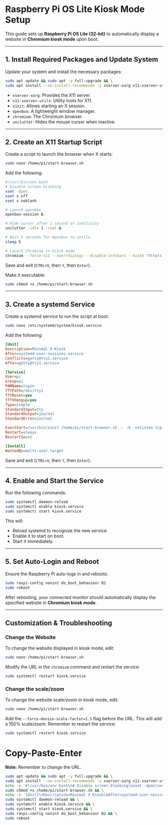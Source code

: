 # Raspberry Pi OS Lite Kiosk Mode Setup

This guide sets up **Raspberry Pi OS Lite (32-bit)** to automatically display a website in **Chromium kiosk mode** upon boot.

---

## **1. Install Required Packages and Update System**

Update your system and install the necessary packages:

```sh
sudo apt update && sudo apt -y full-upgrade && \
sudo apt install --no-install-recommends -y xserver-xorg x11-xserver-utils xinit openbox chromium unclutter
```

- `xserver-xorg`: Provides the X11 server.
- `x11-xserver-utils`: Utility tools for X11.
- `xinit`: Allows starting an X session.
- `openbox`: A lightweight window manager.
- `chromium`: The Chromium browser.
- `unclutter`: Hides the mouse cursor when inactive.

---

## **2. Create an X11 Startup Script**

Create a script to launch the browser when X starts:

```sh
sudo nano /home/pi/start-browser.sh
```

Add the following:

```sh
#!/usr/bin/env bash
# Disable screen blanking
xset -dpms
xset s off
xset s noblank

# Launch openbox
openbox-session &

# Hide cursor after 1 second of inactivity
unclutter -idle 1 -root &

# Wait 5 seconds for Openbox to settle
sleep 5

# Launch Chromium in kiosk mode
chromium --force-x11 --noerrdialogs --disable-infobars --kiosk "http(s)://your-website-url"
```

Save and exit (`CTRL+X`, then `Y`, then `Enter`).

Make it executable:

```sh
sudo chmod +x /home/pi/start-browser.sh
```

---

## **3. Create a systemd Service**

Create a systemd service to run the script at boot:

```sh
sudo nano /etc/systemd/system/kiosk.service
```

Add the following:

```ini
[Unit]
Description=Minimal X Kiosk
After=systemd-user-sessions.service
Conflicts=getty@tty1.service
After=getty@tty1.service

[Service]
User=pi
Group=pi
PAMName=login
TTYPath=/dev/tty1
TTYReset=yes
TTYVHangup=yes
Type=simple
StandardInput=tty
StandardOutput=journal
StandardError=journal

ExecStart=/usr/bin/xinit /home/pi/start-browser.sh -- :0 -nolisten tcp vt1
Restart=always
RestartSec=5

[Install]
WantedBy=multi-user.target
```

Save and exit (`CTRL+X`, then `Y`, then `Enter`).

---

## **4. Enable and Start the Service**

Run the following commands:

```sh
sudo systemctl daemon-reload
sudo systemctl enable kiosk.service
sudo systemctl start kiosk.service
```

This will:
- Reload systemd to recognize the new service.
- Enable it to start on boot.
- Start it immediately.

---

## **5. Set Auto-Login and Reboot**

Ensure the Raspberry Pi auto-logs in and reboots:

```sh
sudo raspi-config nonint do_boot_behaviour B2
sudo reboot
```

After rebooting, your connected monitor should automatically display the specified website in **Chromium kiosk mode**.

---

## **Customization & Troubleshooting**

### **Change the Website**

To change the website displayed in kiosk mode, edit:

```sh
sudo nano /home/pi/start-browser.sh
```

Modify the URL in the `chromium` command and restart the service:

```sh
sudo systemctl restart kiosk.service
```

### **Change the scale/zoom**

To change the website scale/zoom in kiosk mode, edit:

```sh
sudo nano /home/pi/start-browser.sh
```

Add the `--force-device-scale-factor=1.5` flag before the URL.
This will add a 150% scale/zoom.
Remember to restart the service:

```sh
sudo systemctl restart kiosk.service
```



# Copy-Paste-Enter
**Note:** Remember to change the URL.
```sh
sudo apt update && sudo apt -y full-upgrade && \
sudo apt install --no-install-recommends -y xserver-xorg x11-xserver-utils xinit openbox chromium unclutter && \
echo -e '#!/usr/bin/env bash\n# Disable screen blanking\nxset -dpms\nxset s off\nxset s noblank\n\n# Launch openbox\nopenbox-session &\n\n# Hide cursor after 1 second of inactivity\nunclutter -idle 1 -root &\n\n# Wait 5 seconds for Openbox to settle\nsleep 5\n\n# Launch Chromium in kiosk mode\nchromium --force-x11 --noerrdialogs --disable-infobars --kiosk "https://www.erdetfredag.dk/"' | sudo tee /home/pi/start-browser.sh > /dev/null && \
sudo chmod +x /home/pi/start-browser.sh && \
echo -e '[Unit]\nDescription=Minimal X Kiosk\nAfter=systemd-user-sessions.service\nConflicts=getty@tty1.service\nAfter=getty@tty1.service\n\n[Service]\nUser=pi\nGroup=pi\nPAMName=login\nTTYPath=/dev/tty1\nTTYReset=yes\nTTYVHangup=yes\nType=simple\nStandardInput=tty\nStandardOutput=journal\nStandardError=journal\n\nExecStart=/usr/bin/xinit /home/pi/start-browser.sh -- :0 -nolisten tcp vt1\nRestart=always\nRestartSec=5\n\n[Install]\nWantedBy=multi-user.target' | sudo tee /etc/systemd/system/kiosk.service > /dev/null && \
sudo systemctl daemon-reload && \
sudo systemctl enable kiosk.service && \
sudo systemctl start kiosk.service && \
sudo raspi-config nonint do_boot_behaviour B2 && \
sudo reboot
```
